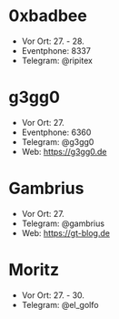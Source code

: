 # 0xbadbee
- Vor Ort: 27. - 28.
- Eventphone: 8337
- Telegram: @ripitex


# g3gg0
- Vor Ort: 27. 
- Eventphone: 6360
- Telegram: @g3gg0
- Web: https://g3gg0.de


# Gambrius
- Vor Ort: 27.
- Telegram: @gambrius
- Web: https://gt-blog.de


# Moritz
- Vor Ort: 27. - 30.
- Telegram: @el_golfo

